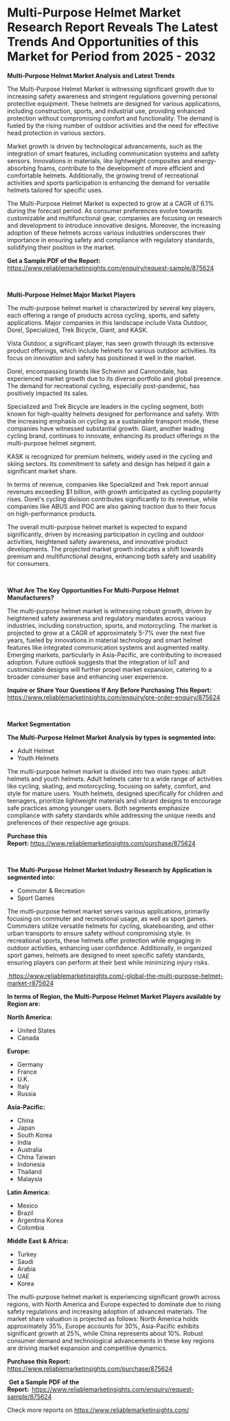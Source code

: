 <p><h1>Multi-Purpose Helmet Market Research Report Reveals The Latest Trends And Opportunities of this Market for Period from 2025 - 2032</h1></p><p><strong>Multi-Purpose Helmet Market Analysis and Latest Trends</strong></p>
<p><p>The Multi-Purpose Helmet Market is witnessing significant growth due to increasing safety awareness and stringent regulations governing personal protective equipment. These helmets are designed for various applications, including construction, sports, and industrial use, providing enhanced protection without compromising comfort and functionality. The demand is fueled by the rising number of outdoor activities and the need for effective head protection in various sectors.</p><p>Market growth is driven by technological advancements, such as the integration of smart features, including communication systems and safety sensors. Innovations in materials, like lightweight composites and energy-absorbing foams, contribute to the development of more efficient and comfortable helmets. Additionally, the growing trend of recreational activities and sports participation is enhancing the demand for versatile helmets tailored for specific uses.</p><p>The Multi-Purpose Helmet Market is expected to grow at a CAGR of 6.1% during the forecast period. As consumer preferences evolve towards customizable and multifunctional gear, companies are focusing on research and development to introduce innovative designs. Moreover, the increasing adoption of these helmets across various industries underscores their importance in ensuring safety and compliance with regulatory standards, solidifying their position in the market.</p></p>
<p><strong>Get a Sample PDF of the Report:&nbsp;</strong> <a href="https://www.reliablemarketinsights.com/enquiry/request-sample/875624?utm_campaign=3274&utm_medium=2&utm_source=Github&utm_content=ia&utm_term=21032025&utm_id=multi-purpose-helmet">https://www.reliablemarketinsights.com/enquiry/request-sample/875624</a></p>
<p>&nbsp;</p>
<p><strong>Multi-Purpose Helmet Major Market Players</strong></p>
<p><p>The multi-purpose helmet market is characterized by several key players, each offering a range of products across cycling, sports, and safety applications. Major companies in this landscape include Vista Outdoor, Dorel, Specialized, Trek Bicycle, Giant, and KASK. </p><p>Vista Outdoor, a significant player, has seen growth through its extensive product offerings, which include helmets for various outdoor activities. Its focus on innovation and safety has positioned it well in the market. </p><p>Dorel, encompassing brands like Schwinn and Cannondale, has experienced market growth due to its diverse portfolio and global presence. The demand for recreational cycling, especially post-pandemic, has positively impacted its sales.</p><p>Specialized and Trek Bicycle are leaders in the cycling segment, both known for high-quality helmets designed for performance and safety. With the increasing emphasis on cycling as a sustainable transport mode, these companies have witnessed substantial growth. Giant, another leading cycling brand, continues to innovate, enhancing its product offerings in the multi-purpose helmet segment.</p><p>KASK is recognized for premium helmets, widely used in the cycling and skiing sectors. Its commitment to safety and design has helped it gain a significant market share.</p><p>In terms of revenue, companies like Specialized and Trek report annual revenues exceeding $1 billion, with growth anticipated as cycling popularity rises. Dorel's cycling division contributes significantly to its revenue, while companies like ABUS and POC are also gaining traction due to their focus on high-performance products.</p><p>The overall multi-purpose helmet market is expected to expand significantly, driven by increasing participation in cycling and outdoor activities, heightened safety awareness, and innovative product developments. The projected market growth indicates a shift towards premium and multifunctional designs, enhancing both safety and usability for consumers.</p></p>
<p>&nbsp;</p>
<p><strong>What Are The Key Opportunities For Multi-Purpose Helmet Manufacturers?</strong></p>
<p><p>The multi-purpose helmet market is witnessing robust growth, driven by heightened safety awareness and regulatory mandates across various industries, including construction, sports, and motorcycling. The market is projected to grow at a CAGR of approximately 5-7% over the next five years, fueled by innovations in material technology and smart helmet features like integrated communication systems and augmented reality. Emerging markets, particularly in Asia-Pacific, are contributing to increased adoption. Future outlook suggests that the integration of IoT and customizable designs will further propel market expansion, catering to a broader consumer base and enhancing user experience.</p></p>
<p><strong>Inquire or Share Your Questions If Any Before Purchasing This Report:</strong> <a href="https://www.reliablemarketinsights.com/enquiry/pre-order-enquiry/875624?utm_campaign=3274&utm_medium=2&utm_source=Github&utm_content=ia&utm_term=21032025&utm_id=multi-purpose-helmet">https://www.reliablemarketinsights.com/enquiry/pre-order-enquiry/875624</a></p>
<p>&nbsp;</p>
<p><strong>Market Segmentation</strong></p>
<p><strong>The Multi-Purpose Helmet Market Analysis by types is segmented into:</strong></p>
<p><ul><li>Adult Helmet</li><li>Youth Helmets</li></ul></p>
<p><p>The multi-purpose helmet market is divided into two main types: adult helmets and youth helmets. Adult helmets cater to a wide range of activities like cycling, skating, and motorcycling, focusing on safety, comfort, and style for mature users. Youth helmets, designed specifically for children and teenagers, prioritize lightweight materials and vibrant designs to encourage safe practices among younger users. Both segments emphasize compliance with safety standards while addressing the unique needs and preferences of their respective age groups.</p></p>
<p><strong>Purchase this Report:&nbsp;</strong><a href="https://www.reliablemarketinsights.com/purchase/875624?utm_campaign=3274&utm_medium=2&utm_source=Github&utm_content=ia&utm_term=21032025&utm_id=multi-purpose-helmet">https://www.reliablemarketinsights.com/purchase/875624</a></p>
<p>&nbsp;</p>
<p><strong>The Multi-Purpose Helmet Market Industry Research by Application is segmented into:</strong></p>
<p><ul><li>Commuter & Recreation</li><li>Sport Games</li></ul></p>
<p><p>The multi-purpose helmet market serves various applications, primarily focusing on commuter and recreational usage, as well as sport games. Commuters utilize versatile helmets for cycling, skateboarding, and other urban transports to ensure safety without compromising style. In recreational sports, these helmets offer protection while engaging in outdoor activities, enhancing user confidence. Additionally, in organized sport games, helmets are designed to meet specific safety standards, ensuring players can perform at their best while minimizing injury risks.</p></p>
<p><a href="https://www.reliablemarketinsights.com/-global-the-multi-purpose-helmet-market-r875624?utm_campaign=3274&utm_medium=2&utm_source=Github&utm_content=ia&utm_term=21032025&utm_id=multi-purpose-helmet">&nbsp;https://www.reliablemarketinsights.com/-global-the-multi-purpose-helmet-market-r875624</a></p>
<p><strong>In terms of Region, the Multi-Purpose Helmet Market Players available by Region are:</strong></p>
<p>
    <p> <strong> North America: </strong>
        <ul>
            <li>United States</li>
            <li>Canada</li>
        </ul>
        </p> 
    <p> <strong> Europe: </strong>
        <ul>
            <li>Germany</li>
            <li>France</li>
            <li>U.K.</li>
            <li>Italy</li>
            <li>Russia</li>
        </ul>
        </p> 
    <p> <strong> Asia-Pacific: </strong>
        <ul>
            <li>China</li>
            <li>Japan</li>
            <li>South Korea</li>
            <li>India</li>
            <li>Australia</li>
            <li>China Taiwan</li>
            <li>Indonesia</li>
            <li>Thailand</li>
            <li>Malaysia</li>
        </ul>
        </p> 
    <p> <strong> Latin America: </strong>
        <ul>
            <li>Mexico</li>
            <li>Brazil</li>
            <li>Argentina Korea</li>
            <li>Colombia</li>
        </ul>
        </p> 
    <p> <strong> Middle East & Africa: </strong>
        <ul>
            <li>Turkey</li>
            <li>Saudi</li>
            <li>Arabia</li>
            <li>UAE</li>
            <li>Korea</li>
        </ul>
    </p>
    </p>
<p><p>The multi-purpose helmet market is experiencing significant growth across regions, with North America and Europe expected to dominate due to rising safety regulations and increasing adoption of advanced materials. The market share valuation is projected as follows: North America holds approximately 35%, Europe accounts for 30%, Asia-Pacific exhibits significant growth at 25%, while China represents about 10%. Robust consumer demand and technological advancements in these key regions are driving market expansion and competitive dynamics.</p></p>
<p><strong>Purchase this Report: </strong><a href="https://www.reliablemarketinsights.com/purchase/875624?utm_campaign=3274&utm_medium=2&utm_source=Github&utm_content=ia&utm_term=21032025&utm_id=multi-purpose-helmet">https://www.reliablemarketinsights.com/purchase/875624</a></p>
<p>&nbsp;<strong>Get a Sample PDF of the Report:&nbsp;&nbsp;</strong><a href="https://www.reliablemarketinsights.com/enquiry/request-sample/875624?utm_campaign=3274&utm_medium=2&utm_source=Github&utm_content=ia&utm_term=21032025&utm_id=multi-purpose-helmet">https://www.reliablemarketinsights.com/enquiry/request-sample/875624</a></p>
<p><strong></strong></p>
<p>Check more reports on <a href="https://www.reliablemarketinsights.com/?utm_campaign=3274&utm_medium=2&utm_source=Github&utm_content=ia&utm_term=21032025&utm_id=multi-purpose-helmet">https://www.reliablemarketinsights.com/</a></p>